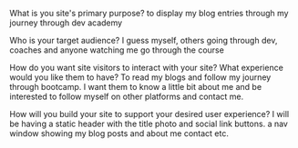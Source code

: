 What is you site's primary purpose?
 to display my blog entries through my journey through dev academy

Who is your target audience?
 I guess myself, others going through dev, coaches and anyone watching me go through the course

How do you want site visitors to interact with your site? What experience would you like them to have?
 To read my blogs and follow my journey through bootcamp. I want them to know a little bit about me and be interested to follow myself on other platforms and contact me.
  
How will you build your site to support your desired user experience?
 I will be having a static header with the title photo and social link buttons.
 a nav window showing my blog posts and about me contact etc.
 